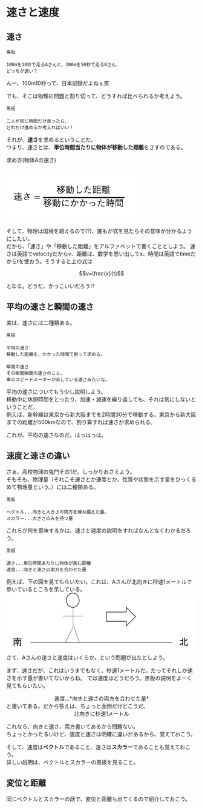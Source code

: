 # 速さと速度
## 速さ


```
黒板

100mを10秒で走るAさんと、300mを50秒で走るBさん、
どっちが速い？
```

んー、100m10秒って、日本記録だよねぇ笑

でも、そこは物理の問題と割り切って、どうすれば比べられるか考えよう。

```
黒板

二人が同じ時間だけ走ったら、
どれだけ進めるか考えればいい！
```

それが、**速さ**を求めるということだ。  
つまり、速さとは、**単位時間当たりに物体が移動した距離**をさすのである。

求め方(物体Aの速さ)

![速さ=距離わる時間](velo-eq.png "速さの式")

そして、物理は国境を越えるので(?)、誰もが式を見たらその意味が分かるようにしたい。  
だから、「速さ」や「移動した距離」をアルファベットで書くこととしよう。
速さは英語でvelocityだからv、距離は、数学を思い出してx、時間は英語でtimeだからtを使おう。そうすると上の式は

$$v=\frac{x}{t}$$

となる。どうだ、かっこいいだろう!?

## 平均の速さと瞬間の速さ

実は、速さには二種類ある。

```
黒板  

平均の速さ
移動した距離を、かかった時間で割って求める。  
 
瞬間の速さ
その瞬間瞬間の速さのこと。  
車のスピードメーターが示している速さみたいな。

```

平均の速さについてもう少し説明しよう。  
移動中に休憩時間をとったり、加速・減速を繰り返しても、それは気にしないということだ。  
例えば、新幹線は東京から新大阪までを2時間30分で移動する。東京から新大阪までの距離が500kmなので、割り算すれば速さが求められる。  

これが、平均の速さなのだ。はっはっは。 

## 速度と速さの違い

さぁ、高校物理の鬼門その1だ。しっかりおさえよう。  
そもそも、物理量（それこそ速さとか速度とか、性質や状態を示す量をひっくるめて物理量という。）には二種類ある。

```
黒板

ベクトル...向きと大きさの両方を兼ね備えた量。
スカラー...大きさのみを持つ量

```

これらが何を意味するかは、速さと速度の説明をすればなんとなくわかるだろう。

```
黒板

速さ...単位時間あたりに物体が進む距離
速度...向きと速さの両方を合わせた量
```

例えば、下の図を見てもらいたい。これは、Aさんが北向きに秒速1メートルで歩いているところを示している。
![Aさんが歩く図](sokudo.png "Aさんが歩く図")  
さて、Aさんの速さと速度はいくらか。という問題が出たとしよう。

まず、速さだが、これはいうまでもなく、秒速1メートルだ。だってそれしか速さを示す量が書いてないからね。
では速度はどうだろう。黒板の説明をよーく見てもらいたい。  
<div style="text-align:center";>
速度...*向きと速さの両方を合わせた量*  
</div>
と書いてある。だから答えは、ちょっと面倒だけどこうだ。  

<div style="text-align:center";>
北向きに秒速1メートル  
</div>

これなら、向きと速さ、両方書いてあるから問題ない。  
ちょっとかったるいけど、速度と速さは明確に違いがあるから、覚えておこう。

そして、速度は**ベクトル**であること、速さは**スカラー**であることも覚えておこう。  
詳しい説明は、ベクトルとスカラーの黒板を見ること。

## 変位と距離

同じベクトルとスカラーの話で、変位と距離も出てくるので紹介しておこう。